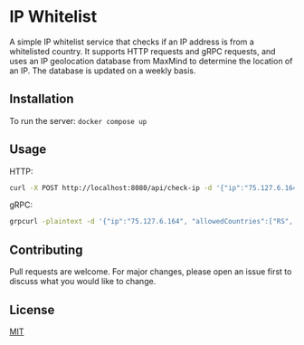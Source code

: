# IP Whitelist

A simple IP whitelist service that checks if an IP address is from a whitelisted country. It supports HTTP requests and gRPC requests, and uses an IP geolocation database from MaxMind to determine the location of an IP. The database is updated on a weekly basis.

## Installation

To run the server: ```docker compose up```

## Usage

HTTP:
```bash
curl -X POST http://localhost:8080/api/check-ip -d '{"ip":"75.127.6.164", "allowedCountries":["US", "RS","IT","JP"]}'
```

gRPC:
```bash
grpcurl -plaintext -d '{"ip":"75.127.6.164", "allowedCountries":["RS", "IT", "JP"]}' localhost:50051 IPWhitelist.CheckIP
```

## Contributing

Pull requests are welcome. For major changes, please open an issue first to discuss what you would like to change.

## License

[MIT](https://choosealicense.com/licenses/mit/)




